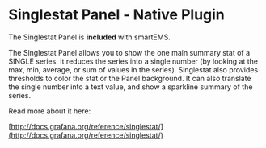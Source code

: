 # Singlestat Panel -  Native Plugin

The Singlestat Panel is **included** with smartEMS.

The Singlestat Panel allows you to show the one main summary stat of a SINGLE series. It reduces the series into a single number (by looking at the max, min, average, or sum of values in the series). Singlestat also provides thresholds to color the stat or the Panel background. It can also translate the single number into a text value, and show a sparkline summary of the series.

Read more about it here:

[http://docs.grafana.org/reference/singlestat/](http://docs.grafana.org/reference/singlestat/)
